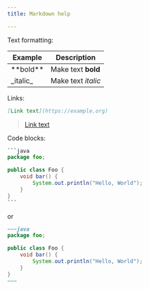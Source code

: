 ```yaml
---
title: Markdown help

---
```

Text formatting:

Example | Description
-------|-------
\*\*bold\*\* | Make text **bold**
\_italic\_ | Make text _italic_

Links:

```markdown
[Link text](https://example.org)
```

> [Link text](https://example.org)	

Code blocks:

~~~java
```java
package foo;

public class Foo {
    void bar() {
        System.out.println("Hello, World");
    }
}
```
~~~

or

```markdown
~~~java
package foo;

public class Foo {
    void bar() {
        System.out.println("Hello, World"); 
    }
}
~~~
```	

